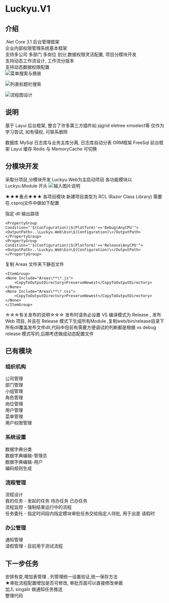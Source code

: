 # Luckyu.V1

## 介绍
.Net Core 3.1 后台管理框架 <br/>
企业内部权限管理系统基本框架 <br/>
支持多公司 多部门 多岗位 划分,数据权限灵活配置, 项目分模块开发 <br/>
支持动态工作流设计, 工作流分版本 <br/>
支持动态数据权限配置 <br/>
![菜单搜索与换肤](https://images.gitee.com/uploads/images/2020/1029/171631_29728759_543243.gif "theme.gif")

![列表标题栏搜索](https://images.gitee.com/uploads/images/2020/1029/163810_55ecdce6_543243.gif "search2.gif")

![流程图设计](https://images.gitee.com/uploads/images/2020/1029/170356_f351c4ef_543243.jpeg "workflow.jpg")

## 说明
基于 Layui 后台框架, 整合了许多第三方插件如 jqgrid eletree xmselect等
仅作为学习尝试, 如有侵权, 可联系删除

数据库 MySql  日志库与业务主库分离, 日志库自动分表
ORM框架 FreeSql
前台框架 Layui 
缓存 Redis 与 MemoryCache 可切换

## 分模块开发
采取分项目,分模块开发
Luckyu.Web为主启动项目
各功能模块以 Luckyu.Module 开头
![输入图片说明](https://images.gitee.com/uploads/images/2020/1010/110915_53b08b55_543243.jpeg "1.jpg")

★★★重点★★★
各项目模块 新建项目类型为 RCL (Razor Class Library)
需要在.csproj文件中做如下配置

指定 dll 输出路径
```
<PropertyGroup Condition="'$(Configuration)|$(Platform)'=='Debug|AnyCPU'">
<OutputPath>..\Luckyu.Web\bin\$(Configuration)\</OutputPath>
</PropertyGroup>
<PropertyGroup Condition="'$(Configuration)|$(Platform)'=='Release|AnyCPU'">
<OutputPath>..\Luckyu.Web\bin\$(Configuration)\</OutputPath>
</PropertyGroup>
```

复制 Areas 文件夹下静态文件
```
<ItemGroup>
<None Include="Areas\**\*.js">
    <CopyToOutputDirectory>PreserveNewest</CopyToOutputDirectory>
</None>
<None Include="Areas\**\*.css">
    <CopyToOutputDirectory>PreserveNewest</CopyToOutputDirectory>
</None>
</ItemGroup>

```

☆☆☆有关发布的说明☆☆☆
发布时请务必设置 VS 编译模式为 Release , 发布 Web 项目, 并且在 Release 模式下生成所有Module ,复制web/bin/release目录下所有dll覆盖发布文件dll,代码中目前有需要方便调试的判断都是根据 vs debug  release 模式写的,后期考虑做成动态配置文件

## 已有模块
### 组织机构 <br/>
公司管理<br/>
部门管理<br/>
小组管理<br/>
角色管理<br/>
岗位管理<br/>
用户管理<br/>
菜单管理<br/>
用户权限管理<br/>

### 系统设置  <br/>
数据字典分类 <br/>
数据字典编辑-管理员 <br/>
数据字典编辑-用户 <br/>
编码规则生成 <br/>

### 流程管理 <br/>
流程设计 <br/>
我的任务 - 发起的任务 待办任务 已办任务<br/>
流程监控 - 强制结束运行中的流程<br/>
任务委托 - 指定时间段内指定模块审批任务交给指定人待批, 用于出差 请假时<br/>

### 办公管理 <br/>
通知管理 <br/>
请假管理 - 目前用于测试流程<br/>

## 下一步任务
安排有变,增加表管理 , 列管理统一设置验证,统一保存方法 <br/>
★审批流程配置增加是否可修改, 审批页面可以直接修改单据 <br/>
加入 singalir 做通知任务推送 <br/>
整理代码

